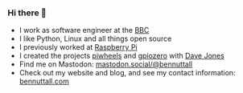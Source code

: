 ### Hi there 👋

- I work as software engineer at the [BBC](https://github.com/bbc)
- I like Python, Linux and all things open source
- I previously worked at [Raspberry Pi](https://www.raspberrypi.org/)
- I created the projects [piwheels](https://github.com/piwheels/piwheels) and [gpiozero](https://github.com/gpiozero/gpiozero)
with [Dave Jones](https://github.com/waveform80)
- Find me on Mastodon: <a rel="me" href="https://mastodon.social/@bennuttall">mastodon.social/@bennuttall</a>
- Check out my website and blog, and see my contact information: [bennuttall.com](https://bennuttall.com/)
